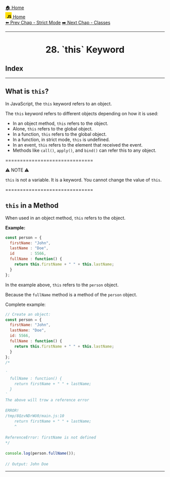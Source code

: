 [🏠 Home](../../../README.md) <br/>
<a href="../JavaScript.md" > 
<img src="../imgs/js-logo.png" height="20px">
 Home
</a><br/>
[⬅️ Prev Chap - Strict Mode]()
[➡️ Next Chap - Classes]()

---

<h1 style="text-align: center">28. `this` Keyword</h1>

## Index

--- 

## What is `this`?

In JavaScript, the `this` keyword refers to an object.

The `this` keyword refers to different objects depending on how it is used:

- In an object method, `this` refers to the object.
- Alone, `this` refers to the global object.
- In a function, `this` refers to the global object.
- In a function, in strict mode, `this` is undefined.
- In an event, `this` refers to the element that received the event.
- Methods like `call()`, `apply()`, and `bind()` can refer this to any object.

==============================

⚠️ NOTE ⚠️


`this` is not a variable. It is a keyword. You cannot change the value of `this`.

==============================

## `this` in a Method

When used in an object method, `this` refers to the object.

**Example:**

```js
const person = {
  firstName: "John",
  lastName : "Doe",
  id       : 5566,
  fullName : function() {
    return this.firstName + " " + this.lastName;
  }
};
```

In the example above, `this` refers to the `person` object.

Because the `fullName` method is a method of the `person` object.

Complete example:

```js
// Create an object:
const person = {
  firstName: "John",
  lastName: "Doe",
  id: 5566,
  fullName : function() {
    return this.firstName + " " + this.lastName;
  }
};
/* 

`
  fullName : function() {
    return firstName + " " + lastName;
  }
`
The above will trow a reference error

ERROR!
/tmp/8QzvNDrWU0/main.js:10
    return firstName + " " + lastName;
    ^

ReferenceError: firstName is not defined
*/

console.log(person.fullName());

// Output: John Doe
```

--- 